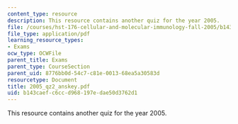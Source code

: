 ```yaml
---
content_type: resource
description: This resource contains another quiz for the year 2005.
file: /courses/hst-176-cellular-and-molecular-immunology-fall-2005/b143caefc6ccd968197edae50d3762d1_2005_qz2_anskey.pdf
file_type: application/pdf
learning_resource_types:
- Exams
ocw_type: OCWFile
parent_title: Exams
parent_type: CourseSection
parent_uid: 8776bb0d-54c7-c81e-0013-68ea5a30583d
resourcetype: Document
title: 2005_qz2_anskey.pdf
uid: b143caef-c6cc-d968-197e-dae50d3762d1
---
```

This resource contains another quiz for the year 2005.

